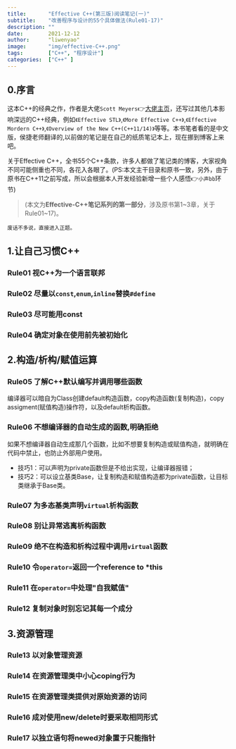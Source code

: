 ```yaml
---
title:       "Effective C++(第三版)阅读笔记(一)"
subtitle:    "改善程序与设计的55个具体做法(Rule01-17)"
description: ""
date:        2021-12-12
author:      "liwenyao"
image:       "img/effective-C++.png"
tags:        ["C++", "程序设计"]
categories:  ["C++" ]
---
```


## 0.序言
这本C++的经典之作，作者是大佬`Scott Meyers`👉[大佬主页](https://www.aristeia.com/books.html)，还写过其他几本影响深远的C++经典，例如`《Effective STL》`,`《More Effective C++》`,`《Effective Mordern C++》`,`《Overview of the New C++(C++11/14)》`等等。本书笔者看的是中文版，侯捷老师翻译的,以前做的笔记是在自己的纸质笔记本上，现在挪到博客上来吧。

关于Effective C++，全书55个C++条款，许多人都做了笔记类的博客，大家视角不同可能侧重也不同，各花入各眼了。(PS:本文主干目录和原书一致，另外，由于原书在C++11之前写成，所以会根据本人开发经验新增一些个人感悟👉`小声bb`环节)

> (本文为**Effective-C++笔记系列的第一部分**，涉及原书第1~3章，关于Rule01~17)。

`废话不多说，直接进入正题。`

## 1.让自己习惯C++
### Rule01 视C++为一个语言联邦
### Rule02 尽量以`const`,`enum`,`inline`替换`#define`
### Rule03 尽可能用const
### Rule04 确定对象在使用前先被初始化
## 2.构造/析构/赋值运算
### Rule05 了解C++默认编写并调用哪些函数
编译器可以暗自为Class创建default构造函数，copy构造函数(复制构造)，copy assigment(赋值构造)操作符，以及default析构函数。
### Rule06 不想编译器的自动生成的函数,明确拒绝
如果不想编译器自动生成那几个函数，比如不想要复制构造或赋值构造，就明确在代码中禁止，也防止外部用户使用。
- 技巧1：可以声明为private函数但是不给出实现，让编译器报错；
- 技巧2：可以设立基类Base，让复制构造和赋值构造都为private函数，让目标类继承于Base类。
### Rule07 为多态基类声明`virtual`析构函数

### Rule08 别让异常逃离析构函数
### Rule09 绝不在构造和析构过程中调用`virtual`函数
### Rule10 令`operator=`返回一个reference to *this
### Rule11 在`operator=`中处理"自我赋值"
### Rule12 复制对象时别忘记其每一个成分
## 3.资源管理
### Rule13 以对象管理资源
### Rule14 在资源管理类中小心coping行为
### Rule15 在资源管理类提供对原始资源的访问
### Rule16 成对使用new/delete时要采取相同形式
### Rule17 以独立语句将newed对象置于只能指针
